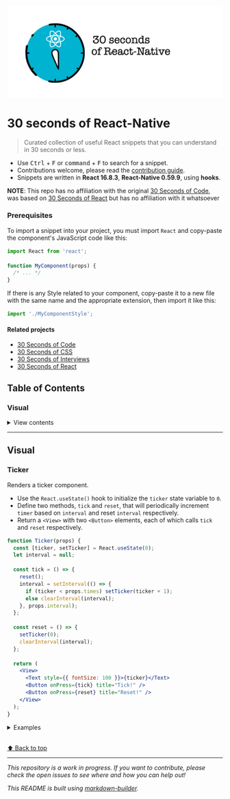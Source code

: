 ![Logo](/logo.png)

# 30 seconds of React-Native

> Curated collection of useful React snippets that you can understand in 30 seconds or less.

- Use <kbd>Ctrl</kbd> + <kbd>F</kbd> or <kbd>command</kbd> + <kbd>F</kbd> to search for a snippet.
- Contributions welcome, please read the [contribution guide](CONTRIBUTING.md).
- Snippets are written in **React 16.8.3**, **React-Native 0.59.9**, using **hooks**.

**NOTE**: This repo has no affiliation with the original [30 Seconds of Code](https://github.com/30-seconds/30-seconds-of-code), was based on [30 Seconds of React](https://github.com/30-seconds/30-seconds-of-react) but has no affiliation with it whatsoever

### Prerequisites

To import a snippet into your project, you must import `React` and copy-paste the component's JavaScript code like this:

```js
import React from 'react';

function MyComponent(props) {
  /* ... */
}
```

If there is any Style related to your component, copy-paste it to a new file with the same name and the appropriate extension, then import it like this:

```js
import './MyComponentStyle';
```

#### Related projects

- [30 Seconds of Code](https://30secondsofcode.org)
- [30 Seconds of CSS](https://30-seconds.github.io/30-seconds-of-css/)
- [30 Seconds of Interviews](https://30secondsofinterviews.org/)
- [30 Seconds of React](https://github.com/30-seconds/30-seconds-of-react)

## Table of Contents


### Visual

<details>
<summary>View contents</summary>

* [Ticker](#ticker)
</details>


---

## Visual
### Ticker

Renders a ticker component.

- Use the `React.useState()` hook to initialize the `ticker` state variable to `0`.
- Define two methods, `tick` and `reset`, that will periodically increment `timer` based on `interval` and reset `interval` respectively.
- Return a `<View>` with two `<Button>` elements, each of which calls `tick` and `reset` respectively.

```jsx
function Ticker(props) {
  const [ticker, setTicker] = React.useState(0);
  let interval = null;

  const tick = () => {
    reset();
    interval = setInterval(() => {
      if (ticker < props.times) setTicker(ticker + 1);
      else clearInterval(interval);
    }, props.interval);
  };

  const reset = () => {
    setTicker(0);
    clearInterval(interval);
  };

  return (
    <View>
      <Text style={{ fontSize: 100 }}>{ticker}</Text>
      <Button onPress={tick} title="Tick!" />
      <Button onPress={reset} title="Reset!" />
    </View>
  );
}
```

<details>
<summary>Examples</summary>

```jsx
<Ticker times={5} interval={1000} />
```
</details>

<br>[⬆ Back to top](#table-of-contents)


---

_This repository is a work in progress. If you want to contribute, please check the open issues to see where and how you can help out!_

_This README is built using [markdown-builder](https://github.com/30-seconds/markdown-builder)._

